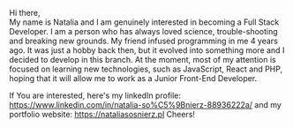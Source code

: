 Hi there, <br>
My name is Natalia and I am genuinely interested in becoming a Full Stack Developer.
I am a person who has always loved science, trouble-shooting and breaking new grounds. My friend infused programming in me 4 years ago. 
It was just a hobby back then, but it evolved into something more and I decided to develop in this branch. 
At the moment, most of my attention is focused on learning new technologies, such as JavaScript, React and PHP, hoping that it will allow me to work as a Junior Front-End Developer.

If You are interested, here's my linkedIn profile:
https://www.linkedin.com/in/natalia-so%C5%9Bnierz-88936222a/
and my portfolio website:
https://nataliasosnierz.pl
Cheers!


<!--
**sosnierz/sosnierz** is a ✨ _special_ ✨ repository because its `README.md` (this file) appears on your GitHub profile.
